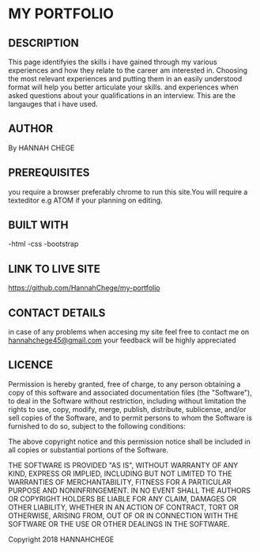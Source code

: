 # MY PORTFOLIO

## DESCRIPTION
   This page identifyies the skills i have gained through my various
   experiences and how they relate to the career am  interested in.
   Choosing the most relevant experiences and putting them in an easily understood format will help you better articulate your skills.
    and experiences when asked questions about your qualifications in an interview.
    This are the langauges that i have used.
## AUTHOR
By HANNAH CHEGE

## PREREQUISITES
you require a browser preferably chrome to run this site.You will require a texteditor e.g ATOM if your planning on editing.

## BUILT WITH
-html
-css
-bootstrap

## LINK TO LIVE SITE
https://github.com/HannahChege/my-portfolio

## CONTACT DETAILS
in case of any problems when accesing my site feel free to contact me on hannahchege45@gmail.com your feedback will be highly appreciated
## LICENCE

Permission is hereby granted, free of charge, to any person obtaining a copy of this software and associated documentation files (the "Software"), to deal in the Software without restriction, including without limitation the rights to use, copy, modify, merge, publish, distribute, sublicense, and/or sell copies of the Software, and to permit persons to whom the Software is furnished to do so, subject to the following conditions:

The above copyright notice and this permission notice shall be included in all copies or substantial portions of the Software.

THE SOFTWARE IS PROVIDED "AS IS", WITHOUT WARRANTY OF ANY KIND, EXPRESS OR IMPLIED, INCLUDING BUT NOT LIMITED TO THE WARRANTIES OF MERCHANTABILITY, FITNESS FOR A PARTICULAR PURPOSE AND NONINFRINGEMENT. IN NO EVENT SHALL THE AUTHORS OR COPYRIGHT HOLDERS BE LIABLE FOR ANY CLAIM, DAMAGES OR OTHER LIABILITY, WHETHER IN AN ACTION OF CONTRACT, TORT OR OTHERWISE, ARISING FROM, OUT OF OR IN CONNECTION WITH THE SOFTWARE OR THE USE OR OTHER DEALINGS IN THE SOFTWARE.

Copyright 2018 HANNAHCHEGE
